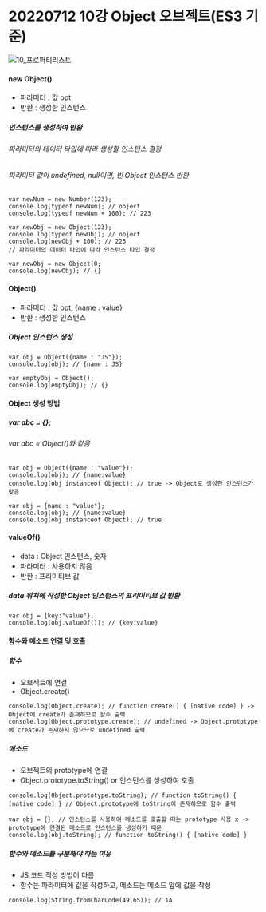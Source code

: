 # 20220712 10강 Object 오브젝트(ES3 기준)

![10_프로퍼티리스트](https://user-images.githubusercontent.com/62472117/178714106-5a7e9544-913c-4212-b55a-09bf091f7628.png)

#### new Object() 
- 파라미터 : 값 opt
- 반환 : 생성한 인스턴스
##### 인스턴스를 생성하여 반환
###### 파라미터의 데이터 타입에 따라 생성할 인스턴스 결정
###### 파라미터 값이 undefined, null이면, 빈 Object 인스턴스 반환
```
var newNum = new Number(123);
console.log(typeof newNum); // object
console.log(typeof newNum + 100); // 223

var newObj = new Object(123);
console.log(typeof newObj); // object
console.log(newObj + 100); // 223 
// 파라미터의 데이터 타입에 따라 인스턴스 타입 결정
```
```
var newObj = new Object(0;
console.log(newObj); // {}
```
#### Object()
- 파라미터 : 값 opt, {name : value}
- 반환 : 생성한 인스턴스
##### Object 인스턴스 생성
```
var obj = Object({name : "JS"});
console.log(obj); // {name : JS}

var emptyObj = Object();
console.log(emptyObj); // {}
```

#### Object 생성 방법
##### var abc = {};
###### var abc = Object()와 같음
```
var obj = Object({name : "value"});
console.log(obj); // {name:value}
console.log(obj instanceof Object); // true -> Object로 생성한 인스턴스가 맞음
```
```
var obj = {name : "value"};
console.log(obj); // {name:value}
console.log(obj instanceof Object); // true
```

#### valueOf()
- data : Object 인스턴스, 숫자
- 파라미터 : 사용하지 않음
- 반환 : 프리미티브 값
##### data 위치에 작성한 Object 인스턴스의 프리미티브 값 반환
```
var obj = {key:"value"};
console.log(obj.valueOf()); // {key:value}
```

#### 함수와 메소드 연결 및 호출
##### 함수
- 오브젝트에 연결
- Object.create()
```
console.log(Object.create); // function create() { [native code] } -> Object에 create가 존재하므로 함수 출력
console.log(Object.prototype.create); // undefined -> Object.prototype에 create가 존재하지 않으므로 undefined 출력
```
##### 메소드
- 오브젝트의 prototype에 연결
- Object.prototype.toString() or 인스턴스를 생성하여 호출
```
console.log(Object.prototype.toString); // function toString() { [native code] } // Object.prototype에 toString이 존재하므로 함수 출력

var obj = {}; // 인스턴스를 사용하여 메소드를 호출할 때는 prototype 사용 x -> prototype에 연결된 메소드로 인스턴스를 생성하기 때문
console.log(obj.toString); // function toString() { [native code] }
```
##### 함수와 메소드를 구분해야 하는 이유
- JS 코드 작성 방법이 다름
- 함수는 파라미터에 값을 작성하고, 메소드는 메소드 앞에 값을 작성
```
console.log(String.fromCharCode(49,65)); // 1A
```


